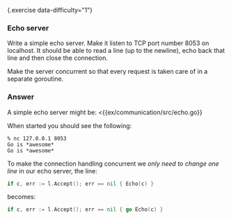 {.exercise data-difficulty="1"}
### Echo server

Write a simple echo server. Make it listen to TCP port number 8053 on localhost.
It should be able to read a line (up to the newline), echo back that line and
then close the connection. 

Make the server concurrent so that every request is taken care of in a separate
goroutine.

### Answer

A simple echo server might be:
<{{ex/communication/src/echo.go}}

When started you should see the following:

    % nc 127.0.0.1 8053
    Go is *awesome*
    Go is *awesome*


To make the connection handling concurrent we *only need to change one line* in our
echo server, the line:

~~~go
if c, err := l.Accept(); err == nil { Echo(c) }
~~~

becomes:

~~~go
if c, err := l.Accept(); err == nil { go Echo(c) }
~~~
